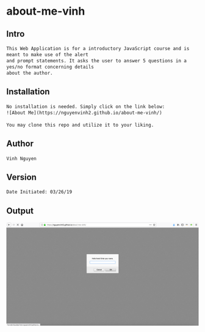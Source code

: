 # about-me-vinh

## Intro

    This Web Application is for a introductory JavaScript course and is meant to make use of the alert 
    and prompt statements. It asks the user to answer 5 questions in a yes/no format concerning details 
    about the author.

## Installation

    No installation is needed. Simply click on the link below:
    ![About Me](https://nguyenvinh2.github.io/about-me-vinh/)

    You may clone this repo and utilize it to your liking.

## Author

    Vinh Nguyen

## Version

    Date Initiated: 03/26/19

## Output

![Image](img/output.png)
